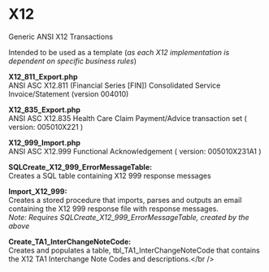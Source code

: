 X12
===

Generic ANSI X12 Transactions

Intended to be used as a template (<i>as each X12 implementation is dependent on specific business rules</i>)

<b>X12_811_Export.php</b><br />
ANSI ASC X12.811 (Financial Series [FIN]) Consolidated Service Invoice/Statement (version 004010)

<b>X12_835_Export.php</b><br />
ANSI ASC X12.835 Health Care Claim Payment/Advice transaction set ( version: 005010X221 )

<b>X12_999_Import.php</b><br />
ANSI ASC X12.999 Functional Acknowledgement ( version: 005010X231A1 )


<b>SQLCreate_X12_999_ErrorMessageTable:</b><br />
Creates a SQL table containing X12 999 response messages

<b>Import_X12_999:</b><br />
Creates a stored procedure that imports, parses and outputs an email containing the X12 999 response file with response messages.<br />
<i>Note: Requires SQLCreate_X12_999_ErrorMessageTable, created by the above</i>

<b>Create_TA1_InterChangeNoteCode:</b><br />
Creates and populates a table, tbl_TA1_InterChangeNoteCode that contains the X12 TA1 Interchange Note Codes and descriptions.</br />

